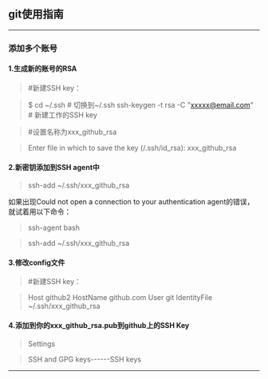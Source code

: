 ## git使用指南

-----
### 添加多个账号

  #### 1.生成新的账号的RSA

  > #新建SSH key：

  >$ cd ~/.ssh     # 切换到~/.ssh
ssh-keygen -t rsa -C "xxxxx@email.com"  # 新建工作的SSH key

  >#设置名称为xxx_github_rsa

  >Enter file in which to save the key (/.ssh/id_rsa): xxx_github_rsa

  #### 2.新密钥添加到SSH agent中

  > ssh-add ~/.ssh/xxx_github_rsa

  如果出现Could not open a connection to your authentication agent的错误，就试着用以下命令：
  > ssh-agent bash

  > ssh-add ~/.ssh/xxx_github_rsa

  #### 3.修改config文件

  > #新建SSH key：

  > Host github2
  > HostName github.com
  > User git
  > IdentityFile ~/.ssh/xxx_github_rsa

  #### 4.添加到你的xxx_github_rsa.pub到github上的SSH Key

  > Settings

  > SSH and GPG keys------SSH keys


-----
